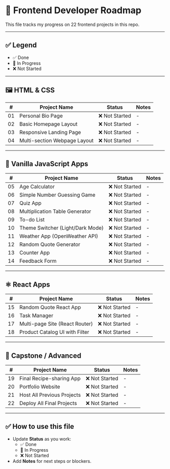 # 📜 Frontend Developer Roadmap

This file tracks my progress on 22 frontend projects in this repo.

---

## ✅ Legend

- ✅ Done
- 🚧 In Progress
- ❌ Not Started

---

## 🖼️ HTML & CSS

| #  | Project Name                  | Status          | Notes                  |
|----|-------------------------------|-----------------|------------------------|
| 01 | Personal Bio Page             | ❌ Not Started  | -                      |
| 02 | Basic Homepage Layout         | ❌ Not Started  | -                      |
| 03 | Responsive Landing Page       | ❌ Not Started  | -                      |
| 04 | Multi-section Webpage Layout  | ❌ Not Started  | -                      |

---

## 🧩 Vanilla JavaScript Apps

| #  | Project Name                      | Status         | Notes                  |
|----|-----------------------------------|-----------------|------------------------|
| 05 | Age Calculator                    | ❌ Not Started  | -                      |
| 06 | Simple Number Guessing Game       | ❌ Not Started  | -                      |
| 07 | Quiz App                          | ❌ Not Started  | -                      |
| 08 | Multiplication Table Generator    | ❌ Not Started  | -                      |
| 09 | To-do List                        | ❌ Not Started  | -                      |
| 10 | Theme Switcher (Light/Dark Mode) | ❌ Not Started  | -                      |
| 11 | Weather App (OpenWeather API)     | ❌ Not Started  | -                      |
| 12 | Random Quote Generator            | ❌ Not Started  | -                      |
| 13 | Counter App                       | ❌ Not Started  | -                      |
| 14 | Feedback Form                     | ❌ Not Started  | -                      |

---

## ⚛️ React Apps

| #  | Project Name                   | Status         | Notes                  |
|----|--------------------------------|-----------------|------------------------|
| 15 | Random Quote React App         | ❌ Not Started  | -                      |
| 16 | Task Manager                   | ❌ Not Started  | -                      |
| 17 | Multi-page Site (React Router) | ❌ Not Started  | -                      |
| 18 | Product Catalog UI with Filter | ❌ Not Started  | -                      |

---

## 🚀 Capstone / Advanced

| #  | Project Name                     | Status         | Notes                  |
|----|----------------------------------|-----------------|------------------------|
| 19 | Final Recipe-sharing App         | ❌ Not Started  | -                      |
| 20 | Portfolio Website                | ❌ Not Started  | -                      |
| 21 | Host All Previous Projects       | ❌ Not Started  | -                      |
| 22 | Deploy All Final Projects        | ❌ Not Started  | -                      |

---

## ✅ How to use this file

- Update **Status** as you work:
  - ✅ Done
  - 🚧 In Progress
  - ❌ Not Started
- Add **Notes** for next steps or blockers.
